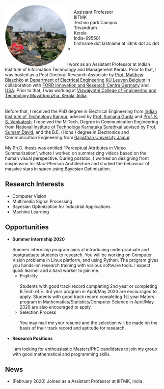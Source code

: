 <img align="left" src="sinnu.jpg" width="200">

&nbsp;&nbsp;&nbsp;&nbsp;&nbsp;&nbsp;Assistant Professor<br>
&nbsp;&nbsp;&nbsp;&nbsp;&nbsp;&nbsp;IIITMK<br>
&nbsp;&nbsp;&nbsp;&nbsp;&nbsp;&nbsp;Techno park Campus<br>
&nbsp;&nbsp;&nbsp;&nbsp;&nbsp;&nbsp;Trivandrum<br>
&nbsp;&nbsp;&nbsp;&nbsp;&nbsp;&nbsp;Kerala<br> 
&nbsp;&nbsp;&nbsp;&nbsp;&nbsp;&nbsp;India-695581<br> 
&nbsp;&nbsp;&nbsp;&nbsp;&nbsp;&nbsp;firstname dot lastname at iiitmk dot ac dot in<br> 
<br/><br/>
I work as an Assistant Professor at Indian Institute of Information Technology and Management Kerala. Prior to that, I was hosted as a Post Doctoral Research Associate by [Prof. Matthew Blaschko](https://homes.esat.kuleuven.be/~mblaschk/)  at [Department of Electrical Engineering KU Leuven Belgium](https://www.esat.kuleuven.be/psi) in collaboration with [FORD Innovation and Research Centre Germany](https://www.ford.de/) and [USA](https://www.ford.com/). Prior to that, I was working at [Viswajyothi College of Engineering and Technology Muvattupuzha, Kerala, India](https://vjcet.org/#/).  
<br/><br/>
Before that, I received the PhD degree in Electrical Engineering from [Indian Institute of Technology Kanpur](https://iitk.ac.in/), advised by [Prof. Sumana Gupta](http://www.iitk.ac.in/ee/people/fac-pages/sumana.shtml) and [Prof. K. S. Venkatesh](http://home.iitk.ac.in/~venkats/).  I received the M.Tech. Degree in Communication Engineering from [National Institute of Technology Karnataka Surathkal](https://www.nitk.ac.in/) advised by [Prof. Sumam David](https://sumam.nitk.ac.in/), and the B.E. (Hons.) degree in Electronics and Communication Engineering from [Rajasthan University Jaipur](https://www.uniraj.ac.in/).
<br/><br/>
My Ph.D. thesis was entitled “Perceptual Attributes in Video Summarization”, where I worked on summarizing videos based on the human visual perspective. During postdoc, I worked on designing front suspension for Mac-Pherson Architecture and studied the behaviour of massive stars in space using Bayesian Optimization. 

## Research Interests
* Computer Vision
* Multimedia Signal Processing
* Bayesian Optimization for Industrial Applications
* Machine Learning  

## Opportunities
* **Summer Internship 2020**
  <br/><br/>
Summer internship program aims at introducing undergraduate and postgraduate students to research.  You will be working on Computer Vision problems in Linux platform, and using Python. The program gives you hands-on research training with various software tools. I expect quick learner and a hard worker to join me.
  * Eligibility
  <br/><br/>
  Students with good track record completing 2nd year or completing B.Tech./B.E. 3rd year program in April/May 2020 are     encouraged to apply. Students with good track record completing 1st year  Maters program in Mathematics/Statistics/Computer Science in April/May 2020 are also encouraged to apply. 
  * Selection Process
  <br/><br/>
   You may mail me your resume and the selection will be made on the basis of their track record and aptitude for research.
   <br/><br/>
* **Research Positions**
  <br/><br/>
I am looking for enthousiastic Masters/PhD candidates to join my group with good mathematical and programming skills.

## News
* (February 2020) Joined as a Assistant Professor at IIITMK, India . 
